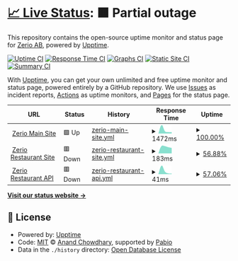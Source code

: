 # [📈 Live Status](https://status.zerio.se): <!--live status--> **🟧 Partial outage**

This repository contains the open-source uptime monitor and status page for [Zerio AB](https://zerio.se), powered by [Upptime](https://github.com/upptime/upptime).

[![Uptime CI](https://github.com/Zerio-AB/status-page/workflows/Uptime%20CI/badge.svg)](https://github.com/Zerio-AB/status-page/actions?query=workflow%3A%22Uptime+CI%22)
[![Response Time CI](https://github.com/Zerio-AB/status-page/workflows/Response%20Time%20CI/badge.svg)](https://github.com/Zerio-AB/status-page/actions?query=workflow%3A%22Response+Time+CI%22)
[![Graphs CI](https://github.com/Zerio-AB/status-page/workflows/Graphs%20CI/badge.svg)](https://github.com/Zerio-AB/status-page/actions?query=workflow%3A%22Graphs+CI%22)
[![Static Site CI](https://github.com/Zerio-AB/status-page/workflows/Static%20Site%20CI/badge.svg)](https://github.com/Zerio-AB/status-page/actions?query=workflow%3A%22Static+Site+CI%22)
[![Summary CI](https://github.com/Zerio-AB/status-page/workflows/Summary%20CI/badge.svg)](https://github.com/Zerio-AB/status-page/actions?query=workflow%3A%22Summary+CI%22)

With [Upptime](https://upptime.js.org), you can get your own unlimited and free uptime monitor and status page, powered entirely by a GitHub repository. We use [Issues](https://github.com/Zerio-AB/status-page/issues) as incident reports, [Actions](https://github.com/Zerio-AB/status-page/actions) as uptime monitors, and [Pages](https://status.zerio.se) for the status page.

<!--start: status pages-->
<!-- This summary is generated by Upptime (https://github.com/upptime/upptime) -->
<!-- Do not edit this manually, your changes will be overwritten -->
<!-- prettier-ignore -->
| URL | Status | History | Response Time | Uptime |
| --- | ------ | ------- | ------------- | ------ |
| <img alt="" src="https://icons.duckduckgo.com/ip3/zerio.se.ico" height="13"> [Zerio Main Site](https://zerio.se) | 🟩 Up | [zerio-main-site.yml](https://github.com/Zerio-AB/status-page/commits/HEAD/history/zerio-main-site.yml) | <details><summary><img alt="Response time graph" src="./graphs/zerio-main-site/response-time-week.png" height="20"> 1472ms</summary><br><a href="https://status.zerio.se/history/zerio-main-site"><img alt="Response time 1472" src="https://img.shields.io/endpoint?url=https%3A%2F%2Fraw.githubusercontent.com%2FZerio-AB%2Fstatus-page%2FHEAD%2Fapi%2Fzerio-main-site%2Fresponse-time.json"></a><br><a href="https://status.zerio.se/history/zerio-main-site"><img alt="24-hour response time 1472" src="https://img.shields.io/endpoint?url=https%3A%2F%2Fraw.githubusercontent.com%2FZerio-AB%2Fstatus-page%2FHEAD%2Fapi%2Fzerio-main-site%2Fresponse-time-day.json"></a><br><a href="https://status.zerio.se/history/zerio-main-site"><img alt="7-day response time 1472" src="https://img.shields.io/endpoint?url=https%3A%2F%2Fraw.githubusercontent.com%2FZerio-AB%2Fstatus-page%2FHEAD%2Fapi%2Fzerio-main-site%2Fresponse-time-week.json"></a><br><a href="https://status.zerio.se/history/zerio-main-site"><img alt="30-day response time 1472" src="https://img.shields.io/endpoint?url=https%3A%2F%2Fraw.githubusercontent.com%2FZerio-AB%2Fstatus-page%2FHEAD%2Fapi%2Fzerio-main-site%2Fresponse-time-month.json"></a><br><a href="https://status.zerio.se/history/zerio-main-site"><img alt="1-year response time 1472" src="https://img.shields.io/endpoint?url=https%3A%2F%2Fraw.githubusercontent.com%2FZerio-AB%2Fstatus-page%2FHEAD%2Fapi%2Fzerio-main-site%2Fresponse-time-year.json"></a></details> | <details><summary><a href="https://status.zerio.se/history/zerio-main-site">100.00%</a></summary><a href="https://status.zerio.se/history/zerio-main-site"><img alt="All-time uptime 100.00%" src="https://img.shields.io/endpoint?url=https%3A%2F%2Fraw.githubusercontent.com%2FZerio-AB%2Fstatus-page%2FHEAD%2Fapi%2Fzerio-main-site%2Fuptime.json"></a><br><a href="https://status.zerio.se/history/zerio-main-site"><img alt="24-hour uptime 100.00%" src="https://img.shields.io/endpoint?url=https%3A%2F%2Fraw.githubusercontent.com%2FZerio-AB%2Fstatus-page%2FHEAD%2Fapi%2Fzerio-main-site%2Fuptime-day.json"></a><br><a href="https://status.zerio.se/history/zerio-main-site"><img alt="7-day uptime 100.00%" src="https://img.shields.io/endpoint?url=https%3A%2F%2Fraw.githubusercontent.com%2FZerio-AB%2Fstatus-page%2FHEAD%2Fapi%2Fzerio-main-site%2Fuptime-week.json"></a><br><a href="https://status.zerio.se/history/zerio-main-site"><img alt="30-day uptime 100.00%" src="https://img.shields.io/endpoint?url=https%3A%2F%2Fraw.githubusercontent.com%2FZerio-AB%2Fstatus-page%2FHEAD%2Fapi%2Fzerio-main-site%2Fuptime-month.json"></a><br><a href="https://status.zerio.se/history/zerio-main-site"><img alt="1-year uptime 100.00%" src="https://img.shields.io/endpoint?url=https%3A%2F%2Fraw.githubusercontent.com%2FZerio-AB%2Fstatus-page%2FHEAD%2Fapi%2Fzerio-main-site%2Fuptime-year.json"></a></details>
| <img alt="" src="https://icons.duckduckgo.com/ip3/restaurant.zerio.se.ico" height="13"> [Zerio Restaurant Site](https://restaurant.zerio.se) | 🟥 Down | [zerio-restaurant-site.yml](https://github.com/Zerio-AB/status-page/commits/HEAD/history/zerio-restaurant-site.yml) | <details><summary><img alt="Response time graph" src="./graphs/zerio-restaurant-site/response-time-week.png" height="20"> 183ms</summary><br><a href="https://status.zerio.se/history/zerio-restaurant-site"><img alt="Response time 183" src="https://img.shields.io/endpoint?url=https%3A%2F%2Fraw.githubusercontent.com%2FZerio-AB%2Fstatus-page%2FHEAD%2Fapi%2Fzerio-restaurant-site%2Fresponse-time.json"></a><br><a href="https://status.zerio.se/history/zerio-restaurant-site"><img alt="24-hour response time 183" src="https://img.shields.io/endpoint?url=https%3A%2F%2Fraw.githubusercontent.com%2FZerio-AB%2Fstatus-page%2FHEAD%2Fapi%2Fzerio-restaurant-site%2Fresponse-time-day.json"></a><br><a href="https://status.zerio.se/history/zerio-restaurant-site"><img alt="7-day response time 183" src="https://img.shields.io/endpoint?url=https%3A%2F%2Fraw.githubusercontent.com%2FZerio-AB%2Fstatus-page%2FHEAD%2Fapi%2Fzerio-restaurant-site%2Fresponse-time-week.json"></a><br><a href="https://status.zerio.se/history/zerio-restaurant-site"><img alt="30-day response time 183" src="https://img.shields.io/endpoint?url=https%3A%2F%2Fraw.githubusercontent.com%2FZerio-AB%2Fstatus-page%2FHEAD%2Fapi%2Fzerio-restaurant-site%2Fresponse-time-month.json"></a><br><a href="https://status.zerio.se/history/zerio-restaurant-site"><img alt="1-year response time 183" src="https://img.shields.io/endpoint?url=https%3A%2F%2Fraw.githubusercontent.com%2FZerio-AB%2Fstatus-page%2FHEAD%2Fapi%2Fzerio-restaurant-site%2Fresponse-time-year.json"></a></details> | <details><summary><a href="https://status.zerio.se/history/zerio-restaurant-site">56.88%</a></summary><a href="https://status.zerio.se/history/zerio-restaurant-site"><img alt="All-time uptime 56.88%" src="https://img.shields.io/endpoint?url=https%3A%2F%2Fraw.githubusercontent.com%2FZerio-AB%2Fstatus-page%2FHEAD%2Fapi%2Fzerio-restaurant-site%2Fuptime.json"></a><br><a href="https://status.zerio.se/history/zerio-restaurant-site"><img alt="24-hour uptime 56.88%" src="https://img.shields.io/endpoint?url=https%3A%2F%2Fraw.githubusercontent.com%2FZerio-AB%2Fstatus-page%2FHEAD%2Fapi%2Fzerio-restaurant-site%2Fuptime-day.json"></a><br><a href="https://status.zerio.se/history/zerio-restaurant-site"><img alt="7-day uptime 56.88%" src="https://img.shields.io/endpoint?url=https%3A%2F%2Fraw.githubusercontent.com%2FZerio-AB%2Fstatus-page%2FHEAD%2Fapi%2Fzerio-restaurant-site%2Fuptime-week.json"></a><br><a href="https://status.zerio.se/history/zerio-restaurant-site"><img alt="30-day uptime 56.88%" src="https://img.shields.io/endpoint?url=https%3A%2F%2Fraw.githubusercontent.com%2FZerio-AB%2Fstatus-page%2FHEAD%2Fapi%2Fzerio-restaurant-site%2Fuptime-month.json"></a><br><a href="https://status.zerio.se/history/zerio-restaurant-site"><img alt="1-year uptime 56.88%" src="https://img.shields.io/endpoint?url=https%3A%2F%2Fraw.githubusercontent.com%2FZerio-AB%2Fstatus-page%2FHEAD%2Fapi%2Fzerio-restaurant-site%2Fuptime-year.json"></a></details>
| <img alt="" src="https://icons.duckduckgo.com/ip3/restaurant.zerio.se.ico" height="13"> [Zerio Restaurant API](https://restaurant.zerio.se/api/health) | 🟥 Down | [zerio-restaurant-api.yml](https://github.com/Zerio-AB/status-page/commits/HEAD/history/zerio-restaurant-api.yml) | <details><summary><img alt="Response time graph" src="./graphs/zerio-restaurant-api/response-time-week.png" height="20"> 41ms</summary><br><a href="https://status.zerio.se/history/zerio-restaurant-api"><img alt="Response time 41" src="https://img.shields.io/endpoint?url=https%3A%2F%2Fraw.githubusercontent.com%2FZerio-AB%2Fstatus-page%2FHEAD%2Fapi%2Fzerio-restaurant-api%2Fresponse-time.json"></a><br><a href="https://status.zerio.se/history/zerio-restaurant-api"><img alt="24-hour response time 41" src="https://img.shields.io/endpoint?url=https%3A%2F%2Fraw.githubusercontent.com%2FZerio-AB%2Fstatus-page%2FHEAD%2Fapi%2Fzerio-restaurant-api%2Fresponse-time-day.json"></a><br><a href="https://status.zerio.se/history/zerio-restaurant-api"><img alt="7-day response time 41" src="https://img.shields.io/endpoint?url=https%3A%2F%2Fraw.githubusercontent.com%2FZerio-AB%2Fstatus-page%2FHEAD%2Fapi%2Fzerio-restaurant-api%2Fresponse-time-week.json"></a><br><a href="https://status.zerio.se/history/zerio-restaurant-api"><img alt="30-day response time 41" src="https://img.shields.io/endpoint?url=https%3A%2F%2Fraw.githubusercontent.com%2FZerio-AB%2Fstatus-page%2FHEAD%2Fapi%2Fzerio-restaurant-api%2Fresponse-time-month.json"></a><br><a href="https://status.zerio.se/history/zerio-restaurant-api"><img alt="1-year response time 41" src="https://img.shields.io/endpoint?url=https%3A%2F%2Fraw.githubusercontent.com%2FZerio-AB%2Fstatus-page%2FHEAD%2Fapi%2Fzerio-restaurant-api%2Fresponse-time-year.json"></a></details> | <details><summary><a href="https://status.zerio.se/history/zerio-restaurant-api">57.06%</a></summary><a href="https://status.zerio.se/history/zerio-restaurant-api"><img alt="All-time uptime 57.06%" src="https://img.shields.io/endpoint?url=https%3A%2F%2Fraw.githubusercontent.com%2FZerio-AB%2Fstatus-page%2FHEAD%2Fapi%2Fzerio-restaurant-api%2Fuptime.json"></a><br><a href="https://status.zerio.se/history/zerio-restaurant-api"><img alt="24-hour uptime 57.06%" src="https://img.shields.io/endpoint?url=https%3A%2F%2Fraw.githubusercontent.com%2FZerio-AB%2Fstatus-page%2FHEAD%2Fapi%2Fzerio-restaurant-api%2Fuptime-day.json"></a><br><a href="https://status.zerio.se/history/zerio-restaurant-api"><img alt="7-day uptime 57.06%" src="https://img.shields.io/endpoint?url=https%3A%2F%2Fraw.githubusercontent.com%2FZerio-AB%2Fstatus-page%2FHEAD%2Fapi%2Fzerio-restaurant-api%2Fuptime-week.json"></a><br><a href="https://status.zerio.se/history/zerio-restaurant-api"><img alt="30-day uptime 57.06%" src="https://img.shields.io/endpoint?url=https%3A%2F%2Fraw.githubusercontent.com%2FZerio-AB%2Fstatus-page%2FHEAD%2Fapi%2Fzerio-restaurant-api%2Fuptime-month.json"></a><br><a href="https://status.zerio.se/history/zerio-restaurant-api"><img alt="1-year uptime 57.06%" src="https://img.shields.io/endpoint?url=https%3A%2F%2Fraw.githubusercontent.com%2FZerio-AB%2Fstatus-page%2FHEAD%2Fapi%2Fzerio-restaurant-api%2Fuptime-year.json"></a></details>

<!--end: status pages-->

[**Visit our status website →**](https://status.zerio.se)

## 📄 License

- Powered by: [Upptime](https://github.com/upptime/upptime)
- Code: [MIT](./LICENSE) © [Anand Chowdhary](https://anandchowdhary.com), supported by [Pabio](https://pabio.com)
- Data in the `./history` directory: [Open Database License](https://opendatacommons.org/licenses/odbl/1-0/)
